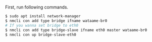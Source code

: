 First, run following commands.

```sh
$ sudo apt install network-manager
$ nmcli con add type bridge ifname wataame-br0
# If you wanna set bridge to eth0
$ nmcli con add type bridge-slave ifname eth0 master wataame-br0
$ nmcli con up bridge-slave-eth0
```